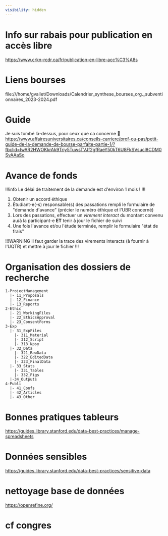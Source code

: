 ```yaml
---
visibility: hidden
---
```


# Info sur rabais pour publication en accès libre
https://www.crkn-rcdr.ca/fr/publication-en-libre-acc%C3%A8s

# Liens bourses
file:///home/gvallet/Downloads/Calendrier_synthese_bourses_org._subventionnaires_2023-2024.pdf

# Guide
Je suis tombé là-dessus, pour ceux que ca concerne 🙂 
https://www.affairesuniversitaires.ca/conseils-carriere/prof-ou-pas/petit-guide-de-la-demande-de-bourse-parfaite-partie-1/?fbclid=IwAR2HWOKkrAk9Triy5TuwsTVJf2gfRaeY50kT6U8FkSVsucl8CDM0SvAAaSo


# Avance de fonds
!!!info
Le  délai de traitement de la demande est d'environ 1 mois !
!!!

1. Obtenir un accord éthique
2. Étudiant-e(-s) responsable(s) des passations rempli le formulaire de "demande d'avance" (précier le numéro éthique et l'UBR concerné)
3. Lors des passations, effectuer un *virement interact* du montant convenu au/à la participant-e **ET** tenir à jour le fichier de suivi
4. Une fois l'avance et/ou l'étude terminée, remplir le formulaire "état de frais"

!!!WARNING
Il faut garder la trace des virements interacts (à fournir à l'UQTR) et mettre à jour le fichier
!!!



# Organisation des dossiers de recherche
```
1-ProjectManagement
  |- 11_Proposals
  |- 12_Finance
  |- 13_Reports
2-Ethic
  |- 21_WorkingFiles
  |- 22_EthicsApproval
  |- 23_ConsentForms
3-Exp
  |- 31_ExpFiles
    |- 311_Material
    |- 312_Script
    |- 313_Npsy
  |- 32_Data
    |- 321_RawData
    |- 322_EditedData
    |- 323_FinalData
  |- 33_Stats
    |- 331_Tables
    |- 332_Figs
  |-34_Outputs
4-Publi
  |- 41_Confs
  |- 42_Articles
  |- 43_Other
  ```

# Bonnes pratiques tableurs

https://guides.library.stanford.edu/data-best-practices/manage-spreadsheets

# Données sensibles
https://guides.library.stanford.edu/data-best-practices/sensitive-data


# nettoyage base de données
https://openrefine.org/

# cf congres